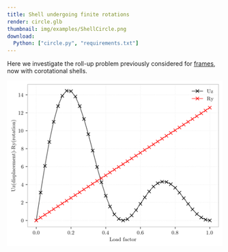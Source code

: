 ```yaml
---
title: Shell undergoing finite rotations
render: circle.glb
thumbnail: img/examples/ShellCircle.png
download:
  Python: ["circle.py", "requirements.txt"]
---
```



Here we investigate the roll-up problem previously considered for [frames](../framecircle), now with corotational shells.

![Nodal displacements and rotations](img/plot.png)

